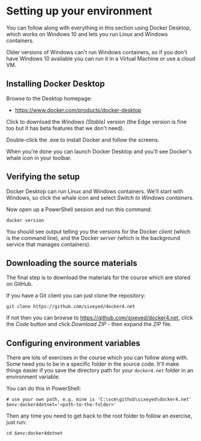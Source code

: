 # Setting up your environment

You can follow along with everything in this section using Docker Desktop, which works on Windows 10 and lets you run Linux and Windows containers.

Older versions of Windows can't run Windows containers, so if you don't have Windows 10 available you can run it in a Virtual Machine or use a cloud VM.

## Installing Docker Desktop

Browse to the Desktop homepage:

- https://www.docker.com/products/docker-desktop

Click to download the _Windows (Stable)_ version (the Edge version is fine too but it has beta features that we don't need).

Double-click the .exe to install Docker and follow the screens.

When you're done you can launch Docker Desktop and you'll see Docker's whale icon in your toolbar. 

## Verifying the setup

Docker Desktop can run Linux and Windows containers. We'll start with Windows, so click the whale icon and select _Switch to Windows containers_.

Now open up a PowerShell session and run this command:

```
docker version
```

You should see output telling you the versions for the Docker _client_ (which is the command line), and the Docker _server_ (which is the background service that manages containers).

## Downloading the source materials

The final step is to download the materials for the course which are stored on GitHub.

If you have a Git client you can just clone the repository:

```
git clone https://github.com/sixeyed/docker4.net
```

If not then you can browse to https://github.com/sixeyed/docker4.net, click the _Code_ button and click _Download ZIP_ - then expand the ZIP file.

## Configuring environment variables

There are lots of exercises in the course which you can follow along with. Some need you to be in a specific folder in the source code. It'll make things easier if you save the directory path for your `docker4.net` folder in an environment variable.

You can do this in PowerShell:

```
# use your own path, e.g. mine is 'C:\scm\github\sixeyed\docker4.net'
$env:docker4dotnet='<path-to-the-folder>'
```

Then any time you need to get back to the root folder to follow an exercise, just run:

```
cd $env:docker4dotnet
```

